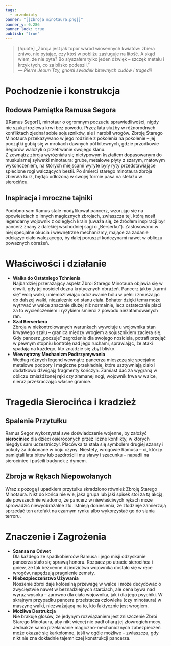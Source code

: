 ```yaml
---
tags:
  - przedmioty
banner: "[[zbroja minotaura.png]]"
banner_y: 0.286
banner_lock: true
publish: "true"
---
```

> [!quote] „Zbroja jest jak topór wśród wiosennych kwiatów: zbiera żniwo, nie pytając, czy ktoś w pobliżu zasługuje na litość. A skąd wiem, że nie pyta? Bo słyszałem tylko jeden dźwięk – szczęk metalu i krzyk tych, co za blisko podeszli.”  
>— _Pierre Jeoun Tzy, gnomi świadek bitewnych cudów i tragedii_
  # Pochodzenie i konstrukcja
## Rodowa Pamiątka Ramusa Segora
[[Ramus Segor]], minotaur o ogromnym poczuciu sprawiedliwości, nigdy nie szukał rozlewu krwi bez powodu. Przez lata służby w różnorodnych konfliktach zjednał sobie sojuszników, ale i narobił wrogów. Zbroję Starego Minotaura przekazywano w jego rodzinie z pokolenia na pokolenie – jej początki gubią się w mrokach dawnych pól bitewnych, gdzie przodkowie Segorów walczyli o przetrwanie swojego klanu.  
Z zewnątrz zbroja wyróżniała się nietypowym kształtem dopasowanym do muskularnej sylwetki minotaura: grube, metalowe płyty z szarym, matowym wykończeniem, na których miejscami wyryte były ryty przedstawiające splecione rogi walczących bestii. Po śmierci starego minotaura zbroja zbierała kurz, będąc odłożoną w swojej formie pasa na stelażu w sierocińcu.
## Inspiracja i mroczne tajniki
Podobno sam Ramus stale modyfikował pancerz, wzorując się na opowieściach o innych magicznych zbrojach, zwłaszcza tej, którą nosił legendarny wojownik z odległych krain (uważa się, że źródłem inspiracji był pancerz znany z dalekiej wschodniej sagi o „Berserku”). Zastosowano w niej specjalne okucia i wewnętrzne mechanizmy, mające za zadanie odciążyć ciało walczącego, by dalej poruszał kończynami nawet w obliczu poważnych obrażeń.
# Właściwości i działanie
- **Walka do Ostatniego Tchnienia**  
    Najbardziej przerażający aspekt Zbroi Starego Minotaura objawia się w chwili, gdy jej nosiciel dozna krytycznych obrażeń. Pancerz jakby „karmi się” wolą walki, uniemożliwiając odczuwanie bólu w pełni i zmuszając do dalszej walki, niezależnie od stanu ciała. Bohater dzięki temu może wytrwać w walce znacznie dłużej niż normalnie, lecz ostatecznie płaci za to wycieńczeniem i ryzykiem śmierci z powodu niezatamowanych ran.
- **Szał Berserkera**  
    Zbroja w niekontrolowanych warunkach wywołuje u wojownika stan krwawego szału – granica między wrogiem a sojusznikiem zaciera się. Gdy pancerz „poczuje” zagrożenie dla swojego nosiciela, potrafi przejąć w pewnym stopniu kontrolę nad jego ruchami, sprawiając, że ataki spadają na każdego, kto znajdzie się zbyt blisko.
- **Wewnętrzny Mechanizm Podtrzymywania**  
    Według różnych legend wewnątrz pancerza mieszczą się specjalne metalowe podpory i magiczne przekładnie, które usztywniają ciało i dodatkowo dźwigają fragmenty kończyn. Zamiast dać za wygraną w obliczu zmiażdżonej ręki czy złamanej nogi, wojownik trwa w walce, nieraz przekraczając własne granice.
# Tragedia Sierocińca i kradzież
## Spalenie Przytułku
Ramus Segor wykorzystał swe doświadczenie wojenne, by założyć **sierociniec** dla dzieci osieroconych przez liczne konflikty, w których niegdyś sam uczestniczył. Placówka ta stała się symbolem drugiej szansy i pokuty za dokonane w boju czyny. Niestety, wrogowie Ramusa – ci, którzy pamiętali lata bitew lub zazdrościli mu sławy i szacunku – napadli na sierociniec i puścili budynek z dymem.
## Zbroja w Rękach Niepowołanych
Wraz z pożogą i upadkiem przytułku skradziono również Zbroję Starego Minotaura. Nikt do końca nie wie, jaka grupa lub jaki spisek stoi za tą akcją, ale powszechnie wiadomo, że pancerz w niewłaściwych rękach może sprowadzić niewyobrażalne zło. Istnieją doniesienia, że złodzieje zamierzają sprzedać ten artefakt na czarnym rynku albo wykorzystać go do siania terroru.
# Znaczenie i Zagrożenia
- **Szansa na Odwet**  
    Dla każdego ze spadkobierców Ramusa i jego misji odzyskanie pancerza stało się sprawą honoru. Rozpacz po utracie sierocińca i gniew, że tak bezcenne dziedzictwo wojownika dostało się w ręce wrogów, napędzają pragnienie zemsty.
- **Niebezpieczeństwo Używania**  
    Noszenie zbroi daje kolosalną przewagę w walce i może decydować o zwycięstwie nawet w beznadziejnych starciach, ale cena bywa nad wyraz wysoka – zarówno dla ciała wojownika, jak i dla jego psychiki. W skrajnym przypadku pancerz przeistacza człowieka (czy minotaura) w maszynę walki, niezważającą na to, kto faktycznie jest wrogiem.
- **Możliwa Destrukcja**  
    Nie brakuje głosów, że jedynym rozwiązaniem jest zniszczenie Zbroi Starego Minotaura, aby nikt więcej nie padł ofiarą jej złowrogich mocy. Jednakże samo przełamanie magiczno-mechanicznych zabezpieczeń może okazać się karkołomne, jeśli w ogóle możliwe – zwłaszcza, gdy nikt nie zna dokładnie tajemniczej konstrukcji pancerza.